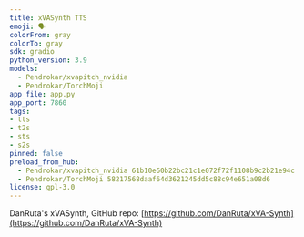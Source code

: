 ```yaml
---
title: xVASynth TTS
emoji: 🗣
colorFrom: gray
colorTo: gray
sdk: gradio
python_version: 3.9
models:
  - Pendrokar/xvapitch_nvidia
  - Pendrokar/TorchMoji
app_file: app.py
app_port: 7860
tags:
- tts
- t2s
- sts
- s2s
pinned: false
preload_from_hub:
  - Pendrokar/xvapitch_nvidia 61b10e60b22bc21c1e072f72f1108b9c2b21e94c
  - Pendrokar/TorchMoji 58217568daaf64d3621245dd5c88c94e651a08d6
license: gpl-3.0
---
```


DanRuta's xVASynth, GitHub repo: [https://github.com/DanRuta/xVA-Synth](https://github.com/DanRuta/xVA-Synth)